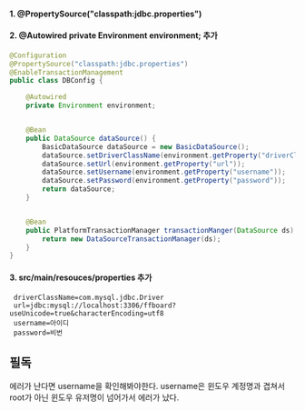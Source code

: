 #### 1. @PropertySource("classpath:jdbc.properties")
#### 2. @Autowired private Environment environment; 추가 

```java
@Configuration
@PropertySource("classpath:jdbc.properties")
@EnableTransactionManagement
public class DBConfig {

    @Autowired
    private Environment environment;


    @Bean
    public DataSource dataSource() {
        BasicDataSource dataSource = new BasicDataSource();
        dataSource.setDriverClassName(environment.getProperty("driverClassName"));
        dataSource.setUrl(environment.getProperty("url"));
        dataSource.setUsername(environment.getProperty("username"));
        dataSource.setPassword(environment.getProperty("password"));
        return dataSource;
    }


    @Bean
    public PlatformTransactionManager transactionManger(DataSource ds) {
        return new DataSourceTransactionManager(ds);
    }
}

```

#### 3. src/main/resouces/properties 추가

```
 driverClassName=com.mysql.jdbc.Driver
 url=jdbc:mysql://localhost:3306/ffboard?useUnicode=true&characterEncoding=utf8
 username=아이디
 password=비번
```

## 필독 
에러가 난다면 username을 확인해봐야한다. 
username은 윈도우 계정명과 겹쳐서 root가 아닌 윈도우 유저명이 넘어가서 에러가 났다.
